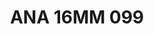 ---
title: ANA 16MM 099
date: 
draft: false

# descripcion
description : Anillo de plata 925 y ávalon

materials: Plata 925

color: 

dimensions: 16mm diámetro

code: 05-29-1365

type: "Anillos"

categories: []

price: $10.060,00

price_eftvo: $8.550,00

# Images
# first image will be shown in the product page
images:
  # - image: "images/path_to_image"
  # La ubicacion de las imagenes es imagenes/Anillos/Anillos.Nácar/05-29-1365-ana-16mm-099
  - image: "./images/anillos/nácar/05-29-1365-ana-16mm-099.jpg"
---